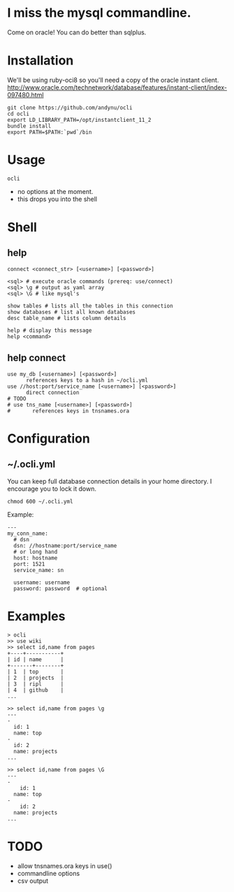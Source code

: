 # I miss the mysql commandline.
Come on oracle! You can do better than sqlplus.

# Installation

We'll be using ruby-oci8 so you'll need a copy of the oracle instant client.
http://www.oracle.com/technetwork/database/features/instant-client/index-097480.html

    git clone https://github.com/andynu/ocli
    cd ocli
    export LD_LIBRARY_PATH=/opt/instantclient_11_2
    bundle install
    export PATH=$PATH:`pwd`/bin

# Usage

    ocli

  * no options at the moment.
  * this drops you into the shell

# Shell

## help

    connect <connect_str> [<username>] [<password>]

    <sql> # execute oracle commands (prereq: use/connect)
    <sql> \g # output as yaml array
    <sql> \G # like mysql's

    show tables # lists all the tables in this connection
    show databases # list all known databases
    desc table_name # lists column details

    help # display this message
    help <command>

## help connect

    use my_db [<username>] [<password>]
          references keys to a hash in ~/ocli.yml
    use //host:port/service_name [<username>] [<password>]
          direct connection
    # TODO
    # use tns_name [<username>] [<password>]
    #       references keys in tnsnames.ora


# Configuration

## ~/.ocli.yml

You can keep full database connection details in your home directory.
I encourage you to lock it down.

    chmod 600 ~/.ocli.yml

Example:

    ---
    my_conn_name:
      # dsn
      dsn: //hostname:port/service_name
      # or long hand
      host: hostname
      port: 1521
      service_name: sn

      username: username
      password: password  # optional

# Examples

    > ocli
    >> use wiki
    >> select id,name from pages
    +----+-----------+
    | id | name      |
    +-------+--------+
    | 1  | top       |
    | 2  | projects  |
    | 3  | ripl      |
    | 4  | github    |
    ...

    >> select id,name from pages \g
    ---
    -
      id: 1
      name: top
    -
      id: 2
      name: projects
    ...

    >> select id,name from pages \G
    ---
    -
        id: 1
      name: top
    -
        id: 2
      name: projects
    ...


# TODO
  - allow tnsnames.ora keys in use()
  - commandline options
  - csv output

